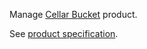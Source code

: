 Manage [Cellar Bucket](https://www.clever-cloud.com/doc/deploy/addon/cellar/) product.

See [product specification](https://www.clever-cloud.com/doc/deploy/addon/cellar/).
